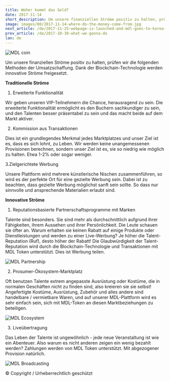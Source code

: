 ```yaml
---
title: Woher kommt das Geld?
date: 2017-11-14
short_description: Um unsere finanziellen Ströme positiv zu halten, prüfen wir die folgenden Methoden der Umsatzschaffung.
image: images/80/2017-11-14-where-do-the-money-come-from.jpg
next_article: /de/2017-11-25-webpage-is-launched-and-mdl-goes-to-korea-for-sf2017
prev_article: /de/2017-10-30-what-we-gonna-do
lan: de
---
```


![MDL coin](https://gateway.ipfs.io/ipfs/QmVHZDTzBb96QgMsCqSEzxuwzyYX4BfNa5M7kxTYWvQC8u/coin.png)

Um unsere finanziellen Ströme positiv zu halten, prüfen wir die folgenden Methoden der Umsatzschaffung. Dank der Blockchain-Technologie werden innovative Ströme freigesetzt.

**Traditionelle Ströme**

1. Erweiterte Funktionalität

Wir geben unseren VIP-Teilnehmern die Chance, herausragend zu sein. Die erweiterte Funktionalität ermöglicht es den Buchern sachkundiger zu sein, und den Talenten besser präsentabel zu sein und das macht beide auf dem Markt aktiver.

2. Kommission aus Transaktionen

Dies ist ein grundlegendes Merkmal jedes Marktplatzes und unser Ziel ist es, dass es sich lohnt, zu Leben. Wir werden keine unangemessenen Provisionen berechnen, sondern unser Ziel ist es, sie so niedrig wie möglich zu halten. Etwa 1-2% oder sogar weniger.

3.Zielgerichtete Werbung

Unsere Plattform wird mehrere künstlerische Nischen zusammenführen, so wird es der perfekte Ort für eine gezielte Werbung sein. Dabei ist zu beachten, dass gezielte Werbung möglichst sanft sein sollte. So dass nur sinnvolle und ansprechende Materialien erlaubt sind.

**Innovative Ströme**

1. Reputationsbasierte Partnerschaftsprogramme mit Marken

Talente sind besonders. Sie sind mehr als durchschnittlich aufgrund ihrer Fähigkeiten, ihrem Aussehen und ihrer Persönlichkeit. Die Leute schauen sie öfter an. Warum erhalten sie keinen Rabatt auf einige Produkte oder Dienstleistungen und werden zu einer Live-Werbung? Je höher die Talent-Reputation (Ruf), desto höher der Rabatt! Die Glaubwürdigkeit der Talent-Reputation wird durch die Blockchain-Technologie und Transaktionen mit MDL Token unterstützt. Dies ist Werbung teilen.

![MDL Partnership](https://gateway.ipfs.io/ipfs/QmXYFsWZ6xD8x1JoHW4XTisgURXJbtTd2XrM2n2UNPkWHb/partnership.jpg)

2. Prosumer-Ökosystem-Marktplatz

Oft benutzen Talente extrem angepasste Ausrüstung oder Kostüme, die in normalen Geschäften nicht zu finden sind, also kreieren sie sie selbst! Angefertigte Kostüme, Ausrüstung, Zubehör und alles andere sind handelbare / vermietbare Waren, und auf unserer MDL-Plattform wird es sehr einfach sein, sich mit MDL-Token an diesen Marktbeziehungen zu beteiligen.

![MDL Ecosystem](https://gateway.ipfs.io/ipfs/QmYkMaUN76r9uwsDbBTPXEjKcQ2tD5MjqK8utdbzQSrdy2/ecosystem.jpg)

3. Liveübertragung

Das Leben der Talente ist ungewöhnlich - jede neue Veranstaltung ist wie ein Abenteuer. Also warum es nicht anderen zeigen ein wenig bezahlt werden? Zahlungen werden von MDL Token unterstützt. Mit abgezogener Provision natürlich.

![MDL Broadcasting](https://gateway.ipfs.io/ipfs/QmaQKVcmPzuJ7GU1o7hvQ267q2iNEc2AcTgzgXqbur8dDk/broadcasting.jpg)

© Copyright / Urheberrechtlich geschützt



